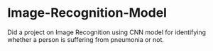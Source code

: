 # Image-Recognition-Model
Did a project on Image Recognition using CNN model for identifying whether a person is suffering from pneumonia or not.
